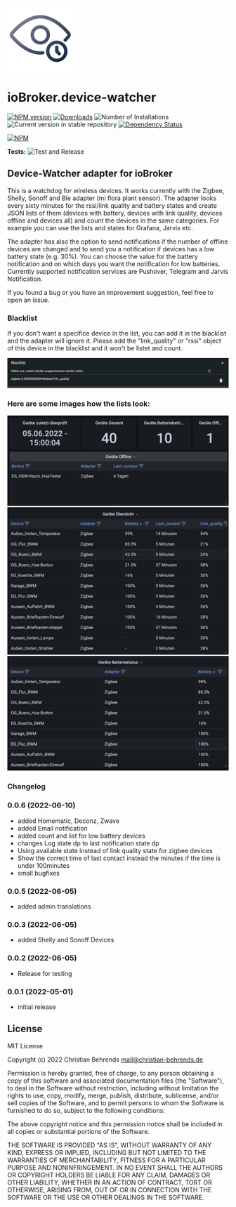 ![Logo](admin/device-watcher.png)
# ioBroker.device-watcher

[![NPM version](https://img.shields.io/npm/v/iobroker.device-watcher.svg)](https://www.npmjs.com/package/iobroker.device-watcher)
[![Downloads](https://img.shields.io/npm/dm/iobroker.device-watcher.svg)](https://www.npmjs.com/package/iobroker.device-watcher)
![Number of Installations](https://iobroker.live/badges/device-watcher-installed.svg)
![Current version in stable repository](https://iobroker.live/badges/device-watcher-stable.svg)
[![Dependency Status](https://img.shields.io/david/ciddi89/iobroker.device-watcher.svg)](https://david-dm.org/ciddi89/iobroker.device-watcher)

[![NPM](https://nodei.co/npm/iobroker.device-watcher.png?downloads=true)](https://nodei.co/npm/iobroker.device-watcher/)

**Tests:** ![Test and Release](https://github.com/ciddi89/ioBroker.device-watcher/workflows/Test%20and%20Release/badge.svg)

## Device-Watcher adapter for ioBroker

This is a watchdog for wireless devices. It works currently with the Zigbee, Shelly, Sonoff and Ble adapter (mi flora plant sensor). The adapter looks every sixty minutes for the rssi/link quality and battery states and create JSON lists of them (devices with battery, devices with link quality, devices offline and devices all) and count the devices in the same categories. For example you can use the lists and states for Grafana, Jarvis etc.

The adapter has also the option to send notifications if the number of offline devices are changed and to send you a notification if devices has a low battery state (e.g. 30%). You can choose the value for the battery notification and on which days you want the notification for low batteries. Currently supported notification services are Pushover, Telegram and Jarvis Notification.

 If you found a bug or you have an improvement suggestion, feel free to open an issue.

### Blacklist

 If you don't want a specifice device in the list, you can add it in the blacklist and the adapter will ignore it. Please add the "link_quality" or "rssi" object of this device in the blacklist and it won't be listet and count.

![add_blacklist.png](admin/images/add_blacklist.png)

### Here are some images how the lists look:

![list1.png](admin/images/list1.png)
![list2.png](admin/images/list2.png)
![list3.png](admin/images/list3.png)


### Changelog
<!--
    Placeholder for the next version (at the beginning of the line):
    ### **WORK IN PROGRESS**
-->
### 0.0.6 (2022-06-10)

- added Homematic, Deconz, Zwave
- added Email notification
- added count and list for low battery devices
- changes Log state dp to last notification state dp
- Using available state instead of link quality state for zigbee devices
- Show the correct time of last contact instead the minutes if the time is under 100minutes
- small bugfixes

### 0.0.5 (2022-06-05)

-   added admin translations

### 0.0.3 (2022-06-05)

-   added Shelly and Sonoff Devices

### 0.0.2 (2022-06-05)

-   Release for testing

### 0.0.1 (2022-05-01)

-   initial release

## License
MIT License

Copyright (c) 2022 Christian Behrends <mail@christian-behrends.de>

Permission is hereby granted, free of charge, to any person obtaining a copy
of this software and associated documentation files (the "Software"), to deal
in the Software without restriction, including without limitation the rights
to use, copy, modify, merge, publish, distribute, sublicense, and/or sell
copies of the Software, and to permit persons to whom the Software is
furnished to do so, subject to the following conditions:

The above copyright notice and this permission notice shall be included in all
copies or substantial portions of the Software.

THE SOFTWARE IS PROVIDED "AS IS", WITHOUT WARRANTY OF ANY KIND, EXPRESS OR
IMPLIED, INCLUDING BUT NOT LIMITED TO THE WARRANTIES OF MERCHANTABILITY,
FITNESS FOR A PARTICULAR PURPOSE AND NONINFRINGEMENT. IN NO EVENT SHALL THE
AUTHORS OR COPYRIGHT HOLDERS BE LIABLE FOR ANY CLAIM, DAMAGES OR OTHER
LIABILITY, WHETHER IN AN ACTION OF CONTRACT, TORT OR OTHERWISE, ARISING FROM,
OUT OF OR IN CONNECTION WITH THE SOFTWARE OR THE USE OR OTHER DEALINGS IN THE
SOFTWARE.